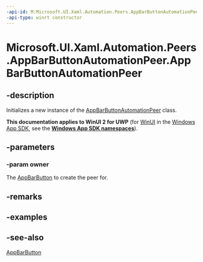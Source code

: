 ```yaml
---
-api-id: M:Microsoft.UI.Xaml.Automation.Peers.AppBarButtonAutomationPeer.#ctor(Microsoft.UI.Xaml.Controls.AppBarButton)
-api-type: winrt constructor
---
```


<!-- Method syntax
public AppBarButtonAutomationPeer(Windows.UI.Xaml.Controls.AppBarButton owner)
-->

# Microsoft.UI.Xaml.Automation.Peers.AppBarButtonAutomationPeer.AppBarButtonAutomationPeer

## -description
Initializes a new instance of the [AppBarButtonAutomationPeer](appbarbuttonautomationpeer.md) class.

**This documentation applies to WinUI 2 for UWP** (for [WinUI](/windows/apps/winui/winui3/) in the [Windows App SDK](/windows/apps/windows-app-sdk/), see the **[Windows App SDK namespaces](/windows/windows-app-sdk/api/winrt/)**).

## -parameters
### -param owner
The [AppBarButton](../microsoft.ui.xaml.controls/appbarbutton.md) to create the peer for.

## -remarks

## -examples

## -see-also
[AppBarButton](../microsoft.ui.xaml.controls/appbarbutton.md)
